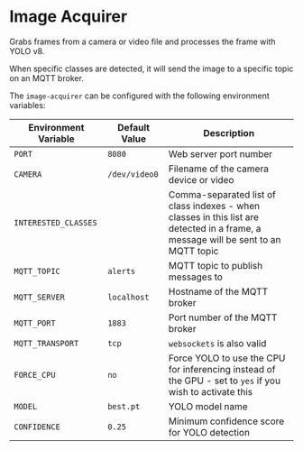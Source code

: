 # Image Acquirer

Grabs frames from a camera or video file and processes the frame with YOLO v8.

When specific classes are detected, it will send the image to a specific topic on an MQTT broker.

The `image-acquirer` can be configured with the following environment variables:

|Environment Variable|Default Value|Description|
|---|---|---|
|`PORT`|`8080`|Web server port number|
|`CAMERA`|`/dev/video0`|Filename of the camera device or video|
|`INTERESTED_CLASSES`||Comma-separated list of class indexes - when classes in this list are detected in a frame, a message will be sent to an MQTT topic|
|`MQTT_TOPIC`|`alerts`|MQTT topic to publish messages to|
|`MQTT_SERVER`|`localhost`|Hostname of the MQTT broker|
|`MQTT_PORT`|`1883`|Port number of the MQTT broker|
|`MQTT_TRANSPORT`|`tcp`|`websockets` is also valid|
|`FORCE_CPU`|`no`|Force YOLO to use the CPU for inferencing instead of the GPU - set to `yes` if you wish to activate this|
|`MODEL`|`best.pt`|YOLO model name|
|`CONFIDENCE`|`0.25`|Minimum confidence score for YOLO detection|
